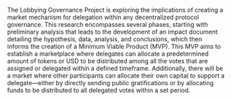 The Lobbying Governance Project is exploring the implications of creating a market mechanism for delegation within any decentralized protocol governance. This research encompasses several phases, starting with preliminary analysis that leads to the development of an impact document detailing the hypothesis, data, analysis, and conclusions, which then informs the creation of a Minimum Viable Product (MVP). This MVP aims to establish a marketplace where delegates can allocate a predetermined amount of tokens or USD to be distributed among all the votes that are assigned or delegated within a defined timeframe. Additionally, there will be a market where other participants can allocate their own capital to support a delegate—either by directly sending public gratifications or by allocating funds to be distributed to all delegated votes within a set period.
